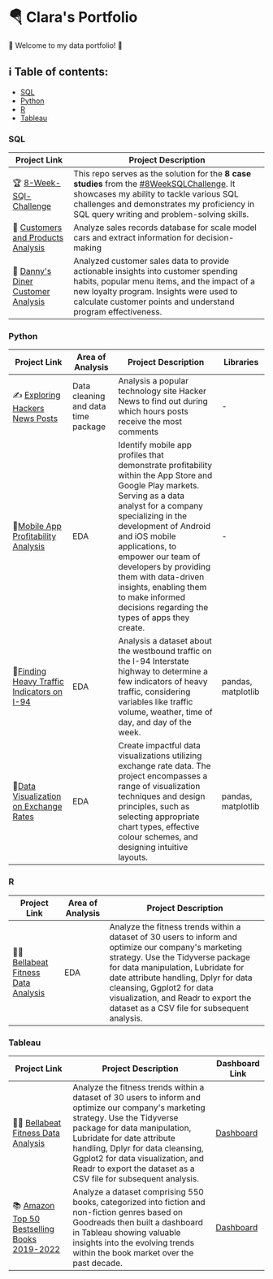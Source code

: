 # 🪂 Clara's Portfolio
🔆 Welcome to my data portfolio! 🔆

## ℹ️ Table of contents:

* [SQL](https://github.com/bachbaongan/Portfolio/blob/main/README.md#sql)
* [Python](https://github.com/bachbaongan/Portfolio/blob/main/README.md#python)
* [R](https://github.com/bachbaongan/Portfolio/blob/main/README.md#r)
* [Tableau](https://github.com/bachbaongan/Portfolio/blob/main/README.md#tableau)


### SQL
Project Link|	Project Description
--- | ---|
🏆 [8-Week-SQl-Challenge](https://github.com/bachbaongan/Portfolio_Data/tree/main/SQL/8_week_SQL_Challenge)  |This repo serves as the solution for the **8 case studies** from the [#8WeekSQLChallenge](https://8weeksqlchallenge.com). It showcases my ability to tackle various SQL challenges and demonstrates my proficiency in SQL query writing and problem-solving skills.
🚗 [Customers and Products Analysis](https://github.com/bachbaongan/Portfolio_Data/tree/main/SQL/CPA) | Analyze sales records database for scale model cars and extract information for decision-making
🍜 [Danny's Diner Customer Analysis](https://github.com/bachbaongan/Project/tree/118bd08d2351671a502a985061beabe98a5e37d9/SQL/8_week_SQL_Challenge/Case%20Study%20%232) | Analyzed customer sales data to provide actionable insights into customer spending habits, popular menu items, and the impact of a new loyalty program. Insights were used to calculate customer points and understand program effectiveness.

### Python 
Project Link|	Area of Analysis|	Project Description| Libraries
--- | --- | ---|---
✍️ [Exploring Hackers News Posts](https://github.com/bachbaongan/Portfolio_Data/blob/main/Python/Project%20-%20Exploring%20Hacker%20News%20Posts.ipynb)|Data cleaning and data time package|Analysis a popular technology site Hacker News to find out during which hours posts receive the most comments|-
📱[Mobile App Profitability Analysis](https://github.com/bachbaongan/Portfolio_Data/blob/main/Python/Project%20Mobile%20App%20Data.ipynb)|EDA	|Identify mobile app profiles that demonstrate profitability within the App Store and Google Play markets. Serving as a data analyst for a company specializing in the development of Android and iOS mobile applications, to empower our team of developers by providing them with data-driven insights, enabling them to make informed decisions regarding the types of apps they create.|-
🚦[Finding Heavy Traffic Indicators on I-94](https://github.com/bachbaongan/Portfolio_Data/blob/main/Python/Finding%20Heavy%20Traffic%20Indicators%20on%20I-94.ipynb) |	EDA	|Analysis a dataset about the westbound traffic on the I-94 Interstate highway to determine a few indicators of heavy traffic, considering variables like traffic volume, weather, time of day, and day of the week.|	pandas, matplotlib
💱[Data Visualization on Exchange Rates](https://github.com/bachbaongan/Portfolio_Data/blob/main/Python/Project%20-%20Data%20Visualization%20on%20Exchange%20Rates.ipynb)|	EDA|	Create impactful data visualizations utilizing exchange rate data. The project encompasses a range of visualization techniques and design principles, such as selecting appropriate chart types, effective colour schemes, and designing intuitive layouts.	|pandas, matplotlib




### R
Project Link|	Area of Analysis|	Project Description
--- | --- | ---
🏃‍♀️ [Bellabeat Fitness Data Analysis](https://github.com/bachbaongan/Google_Data_Analytics_Bellabeat_Casestudy) | EDA | Analyze the fitness trends within a dataset of 30 users to inform and optimize our company's marketing strategy. Use the Tidyverse package for data manipulation, Lubridate for date attribute handling, Dplyr for data cleansing, Ggplot2 for data visualization, and Readr to export the dataset as a CSV file for subsequent analysis.

### Tableau
Project Link |Project Description |	Dashboard Link
--- | --- | ---|
🏃‍♀️ [Bellabeat Fitness Data Analysis](https://github.com/bachbaongan/Google_Data_Analytics_Bellabeat_Casestudy) | Analyze the fitness trends within a dataset of 30 users to inform and optimize our company's marketing strategy. Use the Tidyverse package for data manipulation, Lubridate for date attribute handling, Dplyr for data cleansing, Ggplot2 for data visualization, and Readr to export the dataset as a CSV file for subsequent analysis. |[Dashboard](https://public.tableau.com/app/profile/clara.bach/viz/BellabeatCaseStudy_16964524098930/Dashboard1)
📚 [Amazon Top 50 Bestselling Books 2019-2022](https://github.com/bachbaongan/Portfolio_Data/tree/main/Visualization/Amazon%20Top%2050%20Bestselling%20books%202009-2022)|Analyze a dataset comprising 550 books, categorized into fiction and non-fiction genres based on Goodreads then built a dashboard in Tableau showing valuable insights into the evolving trends within the book market over the past decade.|[Dashboard](https://public.tableau.com/app/profile/clara.bach/viz/AmazonTop50Bestsellingbooks2009-2022/Dashboard12#1)

